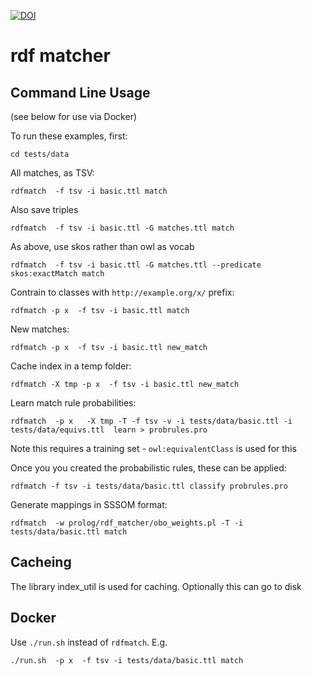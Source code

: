 [![DOI](https://zenodo.org/badge/13996/cmungall/rdf_matcher.svg)](https://zenodo.org/badge/latestdoi/13996/cmungall/rdf_matcher)

# rdf matcher

## Command Line Usage

(see below for use via Docker)

To run these examples, first:

`cd tests/data`


All matches, as TSV:

`rdfmatch  -f tsv -i basic.ttl match`

Also save triples

`rdfmatch  -f tsv -i basic.ttl -G matches.ttl match`

As above, use skos rather than owl as vocab

`rdfmatch  -f tsv -i basic.ttl -G matches.ttl --predicate skos:exactMatch match`

Contrain to classes with `http://example.org/x/` prefix:

`rdfmatch -p x  -f tsv -i basic.ttl match`

New matches:

`rdfmatch -p x  -f tsv -i basic.ttl new_match`

Cache index in a temp folder:

`rdfmatch -X tmp -p x  -f tsv -i basic.ttl new_match`

Learn match rule probabilities:

`rdfmatch  -p x   -X tmp -T -f tsv -v -i tests/data/basic.ttl -i tests/data/equivs.ttl  learn > probrules.pro`

Note this requires a training set - `owl:equivalentClass` is used for this

Once you you created the probabilistic rules, these can be applied:

`rdfmatch -f tsv -i tests/data/basic.ttl classify probrules.pro`

Generate mappings in SSSOM format:

`rdfmatch  -w prolog/rdf_matcher/obo_weights.pl -T -i tests/data/basic.ttl match`




## Cacheing

The library index_util is used for caching. Optionally this can go to disk

## Docker

Use `./run.sh` instead of `rdfmatch`. E.g.

`./run.sh  -p x  -f tsv -i tests/data/basic.ttl match`

